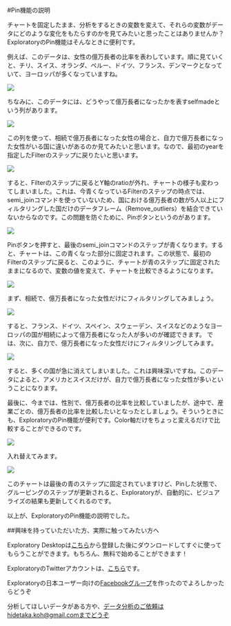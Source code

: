#Pin機能の説明

チャートを固定したまま、分析をするときの変数を変えて、それらの変数がデータにどのような変化をもたらすのかを見てみたいと思ったことはありませんか？
ExploratoryのPin機能はそんなときに便利です。

例えば、このデータは、女性の億万長者の比率を表わしています。順に見ていくと、チリ、スイス、オランダ、ペルー、ドイツ、フランス、デンマークとなっていて、ヨーロッパが多くなっていますね。

![](images/Pin1.png)

ちなみに、このデータには、どうやって億万長者になったかを表すselfmadeという列があります。

![](images/pin0.png)

この列を使って、相続で億万長者になった女性の場合と、自力で億万長者になった女性がいる国に違いがあるのか見てみたいと思います。なので、最初のyearを指定したFilterのステップに戻りたいと思います。

![](images/Pin2.png)

すると、Filterのステップに戻るとY軸のratioが外れ、チャートの様子も変わってしまいました。これは、今青くなっているFilterのステップの時点では、semi_joinコマンドを使っていないため、国における億万長者の数が5人以上にフィルタリングした国だけのデータフレーム（Remove_outliers）を結合できていないからなのです。この問題を防ぐために、Pinボタンというのがあります。

![](images/Pin3.png)

Pinボタンを押すと、最後のsemi_joinコマンドのステップが青くなります。すると、チャートは、この青くなった部分に固定されます。この状態で、最初のFilterのステップに戻ると、このように、チャートが青のステップに固定されたままになるので、変数の値を変えて、チャートを比較できるようになります。

![](images/Pin4.png)

まず、相続で、億万長者になった女性だけにフィルタリングしてみましょう。

![](images/Pin5.png)

すると、フランス、ドイツ、スペイン、スウェーデン、スイスなどのようなヨーロッパの国が相続によって億万長者になった人が多いのが確認できます。
では、次に、自力で、億万長者になった女性だけにフィルタリングしてみます。

![](images/Pin6.png)

すると、多くの国が急に消えてしまいました。これは興味深いですね。このデータによると、アメリカとスイスだけが、自力で億万長者になった女性が多いということになります。

最後に、今までは、性別で、億万長者の比率を比較していましたが、途中で、産業ごとの、億万長者の比率を比較したいとなったとしましょう。そういうときにも、ExploratoryのPin機能が便利です。Color軸だけをちょっと変えるだけで比較することができるのです。

![](images/Pin8.png)

入れ替えてみます。

![](images/Pin9.png)

このチャートは最後の青のステップに固定されていますけど、Pinした状態で、グルーピングのステップが更新されると、Exploratoryが、自動的に、ビジュアライズの結果も更新してくれるのです。

以上が、ExploratoryのPin機能の説明でした。

##興味を持っていただいた方、実際に触ってみたい方へ

Exploratory Desktopは[こちら](https://exploratory.io/
)から登録した後にダウンロードしてすぐに使ってもらうことができます。もちろん、無料で始めることができます！


ExploratoryのTwitterアカウントは、[こちら](https://twitter.com/ExploratoryData
)です。

Exploratoryの日本ユーザー向けの[Facebookグループ](https://www.facebook.com/groups/1087437647994959/members/
)を作ったのでよろしかったらどうぞ

分析してほしいデータがある方や、データ分析のご依頼はhidetaka.koh@gmail.comまでどうぞ